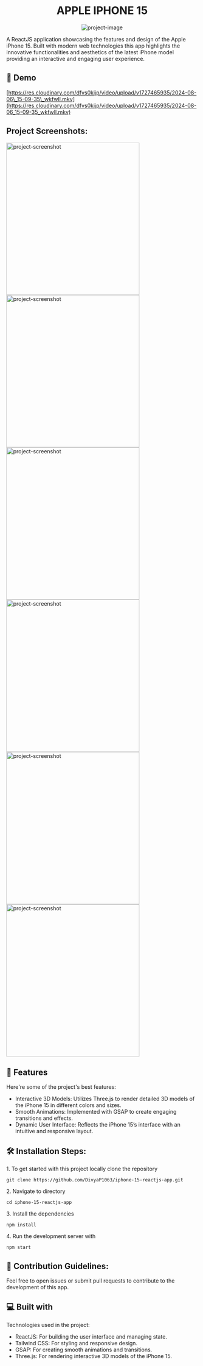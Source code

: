 <h1 align="center" id="title">APPLE IPHONE 15</h1>

<p align="center"><img src="https://socialify.git.ci/DivyaP1063/Apple-Iphone-15/image?language=1&amp;name=1&amp;owner=1&amp;stargazers=1&amp;theme=Auto" alt="project-image"></p>

<p id="description">A ReactJS application showcasing the features and design of the Apple iPhone 15. Built with modern web technologies this app highlights the innovative functionalities and aesthetics of the latest iPhone model providing an interactive and engaging user experience.</p>

<h2>🚀 Demo</h2>

[https://res.cloudinary.com/dfvs0kijp/video/upload/v1727465935/2024-08-06\_15-09-35\_wkfwll.mkv](https://res.cloudinary.com/dfvs0kijp/video/upload/v1727465935/2024-08-06_15-09-35_wkfwll.mkv)

<h2>Project Screenshots:</h2>

<img src="https://res.cloudinary.com/dfvs0kijp/image/upload/v1725957166/Screenshot_2024-08-06_152657_m8ge4m.png" alt="project-screenshot" width="350" height="400/">

<img src="https://res.cloudinary.com/dfvs0kijp/image/upload/v1727465077/Screenshot_2024-09-10_133313_qada6r.png" alt="project-screenshot" width="350" height="400/">

<img src="https://res.cloudinary.com/dfvs0kijp/image/upload/v1727465076/Screenshot_2024-09-10_133333_qy8ddh.png" alt="project-screenshot" width="350" height="400/">

<img src="https://res.cloudinary.com/dfvs0kijp/image/upload/v1727465076/Screenshot_2024-09-10_133424_xjf8mi.png" alt="project-screenshot" width="350" height="400/">

<img src="https://res.cloudinary.com/dfvs0kijp/image/upload/v1727465077/Screenshot_2024-09-10_133255_hdpzff.png" alt="project-screenshot" width="350" height="400/">

<img src="https://res.cloudinary.com/dfvs0kijp/image/upload/v1727465077/Screenshot_2024-09-10_133521_xhkmmo.png" alt="project-screenshot" width="350" height="400/">

  
  
<h2>🧐 Features</h2>

Here're some of the project's best features:

*   Interactive 3D Models: Utilizes Three.js to render detailed 3D models of the iPhone 15 in different colors and sizes.
*   Smooth Animations: Implemented with GSAP to create engaging transitions and effects.
*   Dynamic User Interface: Reflects the iPhone 15’s interface with an intuitive and responsive layout.

<h2>🛠️ Installation Steps:</h2>

<p>1. To get started with this project locally clone the repository</p>

```
git clone https://github.com/DivyaP1063/iphone-15-reactjs-app.git  
```

<p>2. Navigate to directory</p>

```
cd iphone-15-reactjs-app
```

<p>3. Install the dependencies</p>

```
npm install
```

<p>4. Run the development server with</p>

```
npm start
```

<h2>🍰 Contribution Guidelines:</h2>

Feel free to open issues or submit pull requests to contribute to the development of this app.

  
  
<h2>💻 Built with</h2>

Technologies used in the project:

*   ReactJS: For building the user interface and managing state.
*   Tailwind CSS: For styling and responsive design.
*   GSAP: For creating smooth animations and transitions.
*   Three.js: For rendering interactive 3D models of the iPhone 15.
